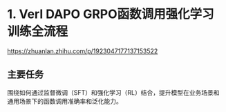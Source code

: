# 1. Verl DAPO GRPO函数调用强化学习训练全流程

https://zhuanlan.zhihu.com/p/1923047177137153522

## 主要任务

围绕如何通过监督微调（SFT）和强化学习（RL）结合，提升模型在业务场景和通用场景下的函数调用准确率和泛化能力。

